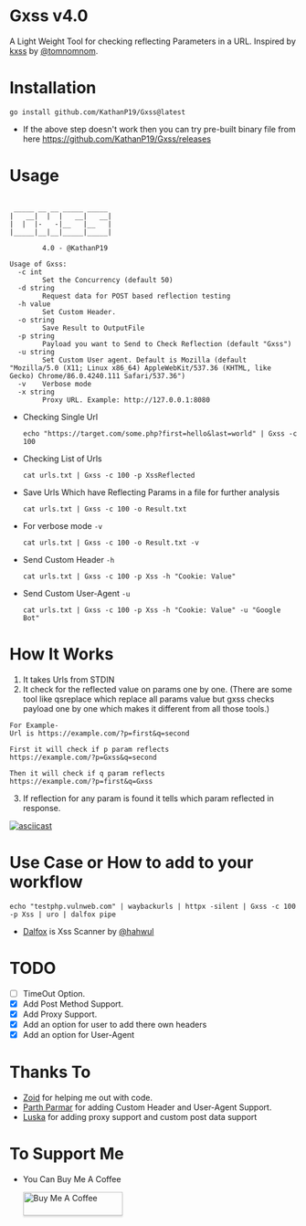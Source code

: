 # Gxss v4.0

A Light Weight Tool for checking reflecting Parameters in a URL. Inspired by [kxss](https://github.com/tomnomnom/hacks/tree/master/kxss) by [@tomnomnom](https://twitter.com/TomNomNom).

# Installation

`go install github.com/KathanP19/Gxss@latest`

* If the above step doesn't work then you can try pre-built binary file from here
  https://github.com/KathanP19/Gxss/releases

# Usage

```
                  
 _____ __ __ _____ _____ 
|   __|  |  |   __|   __|
|  |  |-   -|__   |__   |
|_____|__|__|_____|_____|
                         
        4.0 - @KathanP19

Usage of Gxss:
  -c int
        Set the Concurrency (default 50)
  -d string
        Request data for POST based reflection testing
  -h value
        Set Custom Header.
  -o string
        Save Result to OutputFile
  -p string
        Payload you want to Send to Check Reflection (default "Gxss")
  -u string
        Set Custom User agent. Default is Mozilla (default "Mozilla/5.0 (X11; Linux x86_64) AppleWebKit/537.36 (KHTML, like Gecko) Chrome/86.0.4240.111 Safari/537.36")
  -v    Verbose mode
  -x string
        Proxy URL. Example: http://127.0.0.1:8080
```

* Checking Single Url

    `echo "https://target.com/some.php?first=hello&last=world" | Gxss -c 100 `
    
* Checking List of Urls

    `cat urls.txt | Gxss -c 100 -p XssReflected`

* Save Urls Which have Reflecting Params in a file for further analysis

    `cat urls.txt | Gxss -c 100 -o Result.txt`

* For verbose mode `-v`

    `cat urls.txt | Gxss -c 100 -o Result.txt -v `
    
* Send Custom Header `-h`
    
    `cat urls.txt | Gxss -c 100 -p Xss -h "Cookie: Value"`
    
* Send Custom User-Agent `-u`
    
    `cat urls.txt | Gxss -c 100 -p Xss -h "Cookie: Value" -u "Google Bot"`


# How It Works
1. It takes Urls from STDIN
2. It check for the reflected value on params one by one. (There are some tool like qsreplace which replace all params value but gxss checks payload one by one which makes it different from all those tools.)
```
For Example- 
Url is https://example.com/?p=first&q=second

First it will check if p param reflects
https://example.com/?p=Gxss&q=second

Then it will check if q param reflects
https://example.com/?p=first&q=Gxss
```
3. If reflection for any param is found it tells which param reflected in response.

[![asciicast](https://asciinema.org/a/84mXOOcDrxzZ3eyW16Ap3eHwX.svg)](https://asciinema.org/a/84mXOOcDrxzZ3eyW16Ap3eHwX)

# Use Case or How to add to your workflow

`echo "testphp.vulnweb.com" | waybackurls | httpx -silent | Gxss -c 100 -p Xss | uro | dalfox pipe` 

* [Dalfox](https://github.com/hahwul/dalfox) is Xss Scanner by [@hahwul](https://twitter.com/hahwul)

# TODO

- [ ] TimeOut Option. 
- [x] Add Post Method Support.
- [x] Add Proxy Support.
- [x] Add an option for user to add there own headers
- [x] Add an option for User-Agent

# Thanks To

* [Zoid](https://twitter.com/z0idsec) for helping me out with code.
* [Parth Parmar](https://twitter.com/Parth97531) for adding Custom Header and User-Agent Support.
* [Luska](https://github.com/LuskaBol) for adding proxy support and custom post data support

# To Support Me 

* You Can Buy Me A Coffee

    <a href="https://www.buymeacoffee.com/kathanp19" target="_blank"><img src="https://www.buymeacoffee.com/assets/img/custom_images/orange_img.png" alt="Buy Me A Coffee" style="height: 41px !important;width: 174px !important;box-shadow: 0px 3px 2px 0px rgba(190, 190, 190, 0.5) !important;-webkit-box-shadow: 0px 3px 2px 0px rgba(190, 190, 190, 0.5) !important;" ></a>
